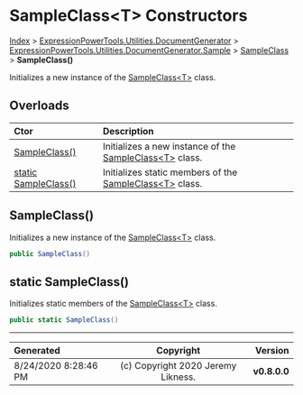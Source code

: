 ﻿# SampleClass&lt;T> Constructors

[Index](../index.md) > [ExpressionPowerTools.Utilities.DocumentGenerator](ExpressionPowerTools.Utilities.DocumentGenerator.a.md) > [ExpressionPowerTools.Utilities.DocumentGenerator.Sample](ExpressionPowerTools.Utilities.DocumentGenerator.Sample.n.md) > [SampleClass<T>](ExpressionPowerTools.Utilities.DocumentGenerator.Sample.SampleClass`1.cs.md) > **SampleClass()**

Initializes a new instance of the [SampleClass&lt;T>](ExpressionPowerTools.Utilities.DocumentGenerator.Sample.SampleClass`1.cs.md) class.

## Overloads

| Ctor | Description |
| :-- | :-- |
| [SampleClass()](#sampleclass) | Initializes a new instance of the [SampleClass&lt;T>](ExpressionPowerTools.Utilities.DocumentGenerator.Sample.SampleClass`1.cs.md) class. |
| [static SampleClass()](#static-sampleclass) | Initializes static members of the [SampleClass&lt;T>](ExpressionPowerTools.Utilities.DocumentGenerator.Sample.SampleClass`1.cs.md) class. |

## SampleClass()

Initializes a new instance of the [SampleClass&lt;T>](ExpressionPowerTools.Utilities.DocumentGenerator.Sample.SampleClass`1.cs.md) class.

```csharp
public SampleClass()
```



## static SampleClass()

Initializes static members of the [SampleClass&lt;T>](ExpressionPowerTools.Utilities.DocumentGenerator.Sample.SampleClass`1.cs.md) class.

```csharp
public static SampleClass()
```



---

| Generated | Copyright | Version |
| :-- | :-: | --: |
| 8/24/2020 8:28:46 PM | (c) Copyright 2020 Jeremy Likness. | **v0.8.0.0** |
